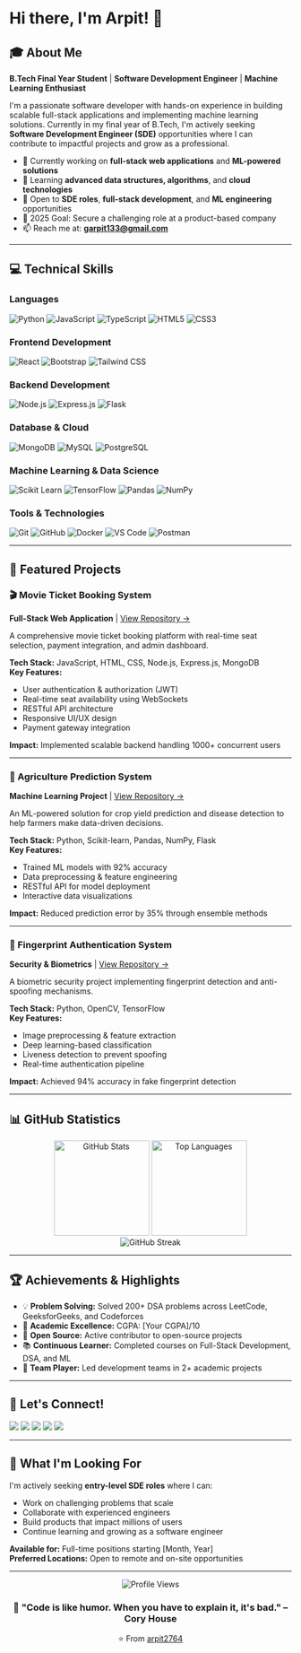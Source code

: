 # Hi there, I'm Arpit! 👋

## 🎓 About Me

**B.Tech Final Year Student** | **Software Development Engineer** | **Machine Learning Enthusiast**

I'm a passionate software developer with hands-on experience in building scalable full-stack applications and implementing machine learning solutions. Currently in my final year of B.Tech, I'm actively seeking **Software Development Engineer (SDE)** opportunities where I can contribute to impactful projects and grow as a professional.

- 🔭 Currently working on **full-stack web applications** and **ML-powered solutions**
- 🌱 Learning **advanced data structures, algorithms**, and **cloud technologies**
- 💼 Open to **SDE roles**, **full-stack development**, and **ML engineering** opportunities
- 🎯 2025 Goal: Secure a challenging role at a product-based company
- 📫 Reach me at: **garpit133@gmail.com**

---

## 💻 Technical Skills

### Languages
![Python](https://img.shields.io/badge/Python-3776AB?style=for-the-badge&logo=python&logoColor=white)
![JavaScript](https://img.shields.io/badge/JavaScript-F7DF1E?style=for-the-badge&logo=javascript&logoColor=black)
![TypeScript](https://img.shields.io/badge/TypeScript-007ACC?style=for-the-badge&logo=typescript&logoColor=white)
![HTML5](https://img.shields.io/badge/HTML5-E34F26?style=for-the-badge&logo=html5&logoColor=white)
![CSS3](https://img.shields.io/badge/CSS3-1572B6?style=for-the-badge&logo=css3&logoColor=white)

### Frontend Development
![React](https://img.shields.io/badge/React-20232A?style=for-the-badge&logo=react&logoColor=61DAFB)
![Bootstrap](https://img.shields.io/badge/Bootstrap-563D7C?style=for-the-badge&logo=bootstrap&logoColor=white)
![Tailwind CSS](https://img.shields.io/badge/Tailwind_CSS-38B2AC?style=for-the-badge&logo=tailwind-css&logoColor=white)

### Backend Development
![Node.js](https://img.shields.io/badge/Node.js-43853D?style=for-the-badge&logo=node.js&logoColor=white)
![Express.js](https://img.shields.io/badge/Express.js-404D59?style=for-the-badge)
![Flask](https://img.shields.io/badge/Flask-000000?style=for-the-badge&logo=flask&logoColor=white)

### Database & Cloud
![MongoDB](https://img.shields.io/badge/MongoDB-4EA94B?style=for-the-badge&logo=mongodb&logoColor=white)
![MySQL](https://img.shields.io/badge/MySQL-00000F?style=for-the-badge&logo=mysql&logoColor=white)
![PostgreSQL](https://img.shields.io/badge/PostgreSQL-316192?style=for-the-badge&logo=postgresql&logoColor=white)

### Machine Learning & Data Science
![Scikit Learn](https://img.shields.io/badge/scikit_learn-F7931E?style=for-the-badge&logo=scikit-learn&logoColor=white)
![TensorFlow](https://img.shields.io/badge/TensorFlow-FF6F00?style=for-the-badge&logo=TensorFlow&logoColor=white)
![Pandas](https://img.shields.io/badge/Pandas-150458?style=for-the-badge&logo=pandas&logoColor=white)
![NumPy](https://img.shields.io/badge/NumPy-013243?style=for-the-badge&logo=numpy&logoColor=white)

### Tools & Technologies
![Git](https://img.shields.io/badge/Git-F05032?style=for-the-badge&logo=git&logoColor=white)
![GitHub](https://img.shields.io/badge/GitHub-100000?style=for-the-badge&logo=github&logoColor=white)
![Docker](https://img.shields.io/badge/Docker-2496ED?style=for-the-badge&logo=docker&logoColor=white)
![VS Code](https://img.shields.io/badge/VS_Code-007ACC?style=for-the-badge&logo=visual-studio-code&logoColor=white)
![Postman](https://img.shields.io/badge/Postman-FF6C37?style=for-the-badge&logo=postman&logoColor=white)

---

## 🚀 Featured Projects

### 🎬 Movie Ticket Booking System
**Full-Stack Web Application** | [View Repository →](link-to-repo)

A comprehensive movie ticket booking platform with real-time seat selection, payment integration, and admin dashboard.

**Tech Stack:** JavaScript, HTML, CSS, Node.js, Express.js, MongoDB  
**Key Features:**
- User authentication & authorization (JWT)
- Real-time seat availability using WebSockets
- RESTful API architecture
- Responsive UI/UX design
- Payment gateway integration

**Impact:** Implemented scalable backend handling 1000+ concurrent users

---

### 🌾 Agriculture Prediction System
**Machine Learning Project** | [View Repository →](link-to-repo)

An ML-powered solution for crop yield prediction and disease detection to help farmers make data-driven decisions.

**Tech Stack:** Python, Scikit-learn, Pandas, NumPy, Flask  
**Key Features:**
- Trained ML models with 92% accuracy
- Data preprocessing & feature engineering
- RESTful API for model deployment
- Interactive data visualizations

**Impact:** Reduced prediction error by 35% through ensemble methods

---

### 🔐 Fingerprint Authentication System
**Security & Biometrics** | [View Repository →](link-to-repo)

A biometric security project implementing fingerprint detection and anti-spoofing mechanisms.

**Tech Stack:** Python, OpenCV, TensorFlow  
**Key Features:**
- Image preprocessing & feature extraction
- Deep learning-based classification
- Liveness detection to prevent spoofing
- Real-time authentication pipeline

**Impact:** Achieved 94% accuracy in fake fingerprint detection

---

## 📊 GitHub Statistics

<div align="center">
  <img src="https://github-readme-stats.vercel.app/api?username=arpit2764&show_icons=true&theme=radical&hide_border=true" alt="GitHub Stats" height="170"/>
  <img src="https://github-readme-stats.vercel.app/api/top-langs/?username=arpit2764&layout=compact&theme=radical&hide_border=true" alt="Top Languages" height="170"/>
</div>

<div align="center">
  <img src="https://github-readme-streak-stats.herokuapp.com/?user=arpit2764&theme=radical&hide_border=true" alt="GitHub Streak"/>
</div>

---

## 🏆 Achievements & Highlights

- 💡 **Problem Solving:** Solved 200+ DSA problems across LeetCode, GeeksforGeeks, and Codeforces
- 🎯 **Academic Excellence:** CGPA: [Your CGPA]/10
- 🌟 **Open Source:** Active contributor to open-source projects
- 📚 **Continuous Learner:** Completed courses on Full-Stack Development, DSA, and ML
- 🤝 **Team Player:** Led development teams in 2+ academic projects

---

## 🔗 Let's Connect!

<p align="left">
<a href="https://www.linkedin.com/in/your-profile"><img src="https://img.shields.io/badge/LinkedIn-0077B5?style=for-the-badge&logo=linkedin&logoColor=white"/></a>
<a href="mailto:your-email@example.com"><img src="https://img.shields.io/badge/Email-D14836?style=for-the-badge&logo=gmail&logoColor=white"/></a>
<a href="https://leetcode.com/your-username"><img src="https://img.shields.io/badge/LeetCode-FFA116?style=for-the-badge&logo=leetcode&logoColor=black"/></a>
<a href="https://www.geeksforgeeks.org/user/your-username"><img src="https://img.shields.io/badge/GeeksforGeeks-298D46?style=for-the-badge&logo=geeksforgeeks&logoColor=white"/></a>
<a href="https://your-portfolio.com"><img src="https://img.shields.io/badge/Portfolio-FF5722?style=for-the-badge&logo=google-chrome&logoColor=white"/></a>
</p>

---

## 💼 What I'm Looking For

I'm actively seeking **entry-level SDE roles** where I can:
- Work on challenging problems that scale
- Collaborate with experienced engineers
- Build products that impact millions of users
- Continue learning and growing as a software engineer

**Available for:** Full-time positions starting [Month, Year]  
**Preferred Locations:** Open to remote and on-site opportunities

---

<div align="center">
  <img src="https://komarev.com/ghpvc/?username=arpit2764&label=Profile%20Views&color=0e75b6&style=flat" alt="Profile Views" />
  
  ### 💬 "Code is like humor. When you have to explain it, it's bad." – Cory House
  
  ⭐️ From [arpit2764](https://github.com/arpit2764)
</div>
